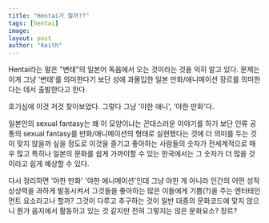 ```yaml
---
title: "Hentai가 뭘까??"
tags: [hentai]
image: 
layout: post
author: "Keith"
---
```


Hentai라는 말은 "변태"의 일본어 독음에서 오는 것이라는 것을 익히 알고 있다. 문제는 이게 그냥 '변태'를 의미한다기 보단 성에 과몰입한 일본 만화/애니메이션 장르를 의미한다는 데서 출발한다고 한다.

호기심에 이것 저것 찾아보았다. 그렇다 그냥 '야한 애니', '야한 만화'다. 

일본인의 sexual fantasy는 왜 이 모양이냐는 꼰대스러운 이야기를 하기 보단 인류 공통의 sexual fantasy를 만화/애니메이션의 형태로 실현했다는 것에 더 의미를 두는 것이 맞지 않을까 싶을 정도로 이것을 즐기고 좋아하는 사람들의 숫자가 전세계적으로 매우 많고 특히나 일본의 문화를 쉽게 가까이할 수 있는 한국에서는 그 숫자가 더 많을 것이라고 쉽게 예상할 수 있다.

다시 정리하면 '야한 만화' '야한 애니메이션'인데 그냥 야한 게 아니라 인간의 어떤 성적 상상력을 과하게 발동시켜서 그것들을 좋아하는 많은 이들에게 기쁨(?)을 주는 엔터테인먼트 요소라고나 할까? 그것이 다루고 추구하는 것이 일반 대중의 문화코드에 맞지 않으니 뭔가 음지에서 활동하고 있는 것 같지만 전혀 그렇지는 않은 문화요소? 장르?